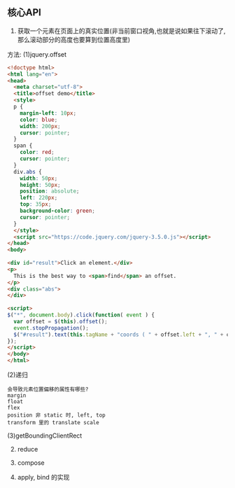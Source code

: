 ## 核心API

1. 获取一个元素在页面上的真实位置(非当前窗口视角,也就是说如果往下滚动了,那么滚动部分的高度也要算到位置高度里)

方法:
(1)jquery.offset
```html
<!doctype html>
<html lang="en">
<head>
  <meta charset="utf-8">
  <title>offset demo</title>
  <style>
  p {
    margin-left: 10px;
    color: blue;
    width: 200px;
    cursor: pointer;
  }
  span {
    color: red;
    cursor: pointer;
  }
  div.abs {
    width: 50px;
    height: 50px;
    position: absolute;
    left: 220px;
    top: 35px;
    background-color: green;
    cursor: pointer;
  }
  </style>
  <script src="https://code.jquery.com/jquery-3.5.0.js"></script>
</head>
<body>
 
<div id="result">Click an element.</div>
<p>
  This is the best way to <span>find</span> an offset.
</p>
<div class="abs">
</div>
 
<script>
$("*", document.body).click(function( event ) {
  var offset = $(this).offset();
  event.stopPropagation();
  $("#result").text(this.tagName + "coords ( " + offset.left + ", " + offset.top + " )" );
});
</script>
</body>
</html>
```

(2)递归
```
会导致元素位置偏移的属性有哪些?
margin
float
flex
position 非 static 时, left, top
transform 里的 translate scale
```
(3)getBoundingClientRect

2. reduce

3. compose

4. apply, bind 的实现
